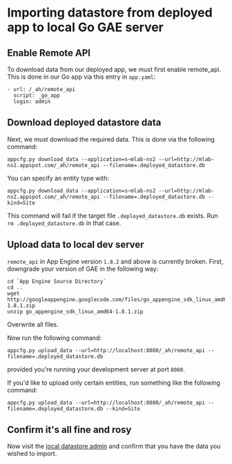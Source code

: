 Importing datastore from deployed app to local Go GAE server
============================================================

Enable Remote API
-----------------
To download data from our deployed app, we must first enable remote_api. This is done in our Go app via this entry in `app.yaml`:

    - url: /_ah/remote_api
      script: _go_app
      login: admin

Download deployed datastore data
--------------------------------
Next, we must download the required data. This is done via the following command:

    appcfg.py download_data --application=s~mlab-ns2 --url=http://mlab-ns2.appspot.com/_ah/remote_api --filename=.deployed_datastore.db

You can specify an entity type with:

    appcfg.py download_data --application=s~mlab-ns2 --url=http://mlab-ns2.appspot.com/_ah/remote_api --filename=.deployed_datastore.db --kind=Site

This command will fail if the target file `.deployed_datastore.db` exists. Run `rm .deployed_datastore.db` in that case.

Upload data to local dev server
-------------------------------
`remote_api` in App Engine version `1.8.2` and above is currently broken. First, downgrade your version of GAE in the following way:

    cd `App Engine Source Directory`
    cd ..
    wget http://googleappengine.googlecode.com/files/go_appengine_sdk_linux_amd64-1.8.1.zip
    unzip go_appengine_sdk_linux_amd64-1.8.1.zip

Overwrite all files.

Now run the following command:

    appcfg.py upload_data --url=http://localhost:8080/_ah/remote_api --filename=.deployed_datastore.db

provided you're running your development server at port `8080`.

If you'd like to upload only certain entities, run something like the following command:

    appcfg.py upload_data --url=http://localhost:8080/_ah/remote_api --filename=.deployed_datastore.db --kind=Site

Confirm it's all fine and rosy
------------------------------

Now visit the [local datastore admin](http://localhost:8000/datastore) and confirm that you have the data you wished to import.
